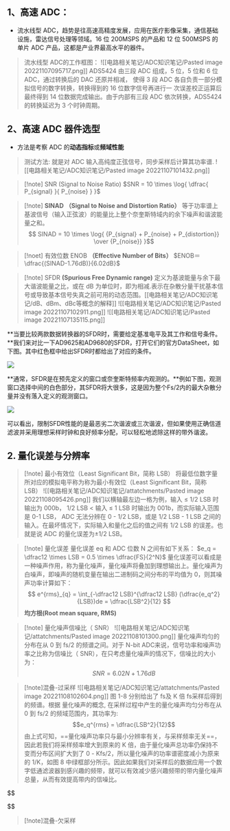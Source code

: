 
## 1、高速 ADC：
- 流水线型 ADC，趋势是往高速高精度发展，应用在医疗影像采集，通信基础设施，雷达信号处理等领域。16 位 200MSPS 的产品和 12 位 500MSPS 的单片 ADC 产品，这都是产业界最高水平的器件。
> 流水线型 ADC的工作框图：
> ![[电路相关笔记/ADC知识笔记/Pasted image 20221107095717.png]]
ADS5424 由三段 ADC 组成，5 位，5 位和 6 位 ADC，通过转换后的 DAC 还原并相减，  使得 3 段 ADC 各自负责一部分模拟信号的数字转换，转换得到的 16 位数字信号再进行一 次误差校正运算后最终得到 14 位数据完成输出。由于内部有三段 ADC 依次转换，ADS5424的转换延迟为 3 个时钟周期。

## 2、高速 ADC 器件选型
  - 方法是考察 ADC 的**动态指标**或**频域性能**  
 > 测试方法: 就是对 ADC 输入高纯度正弦信号，同步采样后计算其功率谱.
 > ![[电路相关笔记/ADC知识笔记/Pasted image 20221107101432.png]]


> [!note] SNR (Signal to Noise Ratio)
> $SNR = 10 \times \log{  \dfrac{ P_{signal} }{ P_{noise} } }$

> [!note]  **SINAD** **（Signal to Noise and Distortion Ratio）**
>  等于功率谱上基波信号（输入正弦波）的能量比上整个奈奎斯特域内的余下噪声和谐波能量之和。 
>   $$ SINAD = 10 \times \log{ {P_{signal} + P_{noise} + P_{distortion}} \over {P_{noise}} }$$

>[!noet] 有效位数 ENOB **（Effective Number of Bits）**
> $ENOB＝ \dfrac{(SINAD-1.76dB)}{6.02dB}$

> [!note] SFDR **(Spurious Free Dynamic range)**
> 定义为基波能量与余下最大谐波能量之比，或在 dB 为单位时，即为相减.表示在杂散分量干扰基本信号或导致基本信号失真之前可用的动态范围。[[电路相关笔记/ADC知识笔记/dB、dBm、dBc等概念的解释]]
> ![[电路相关笔记/ADC知识笔记/Pasted image 20221107102911.png]]
![[电路相关笔记/ADC知识笔记/Pasted image 20221107135115.png]]

**当要比较两款数据转换器的SFDR时，需要给定基准电平及其工作和信号条件。**我们来对比一下AD9625和AD9680的SFDR，打开它们的官方DataSheet，如下图。其中红色框中给出SFDR时都给出了对应的条件。

![](http://5b0988e595225.cdn.sohucs.com/images/20190921/fb341c39fa2c4aa7a942c544a7788f23.jpeg)

**通常，SFDR是在预先定义的窗口或奈奎斯特频率内观测的。**例如下图，观测窗口选择中间的白色部分，其SFDR将大很多，这是因为整个Fs/2内的最大杂散分量并没有落入定义的观测窗口。

![](http://5b0988e595225.cdn.sohucs.com/images/20190921/6f06ce00a3b040e38dbdf32dcd319975.png)

可以看出，限制SFDR性能的是最恶劣二次谐波或三次谐波，但如果使用正确信道滤波并采用理想采样时钟和良好频率分配，可以轻松地滤除这样的带外谐波。

## 2. 量化误差与分辨率

> [!note] 最小有效位（Least Significant Bit，简称 LSB）
> 将最低位数字量所对应的模拟电平称为称为最小有效位（Least Significant Bit，简称 LSB）
> ![[电路相关笔记/ADC知识笔记/attatchments/Pasted image 20221108095426.png]]
> 我们以横轴最左边一格为例，输入 ≤ 1/2 LSB 时输出为 000b， 1/2 LSB < 输入 ≤ 1 LSB 时输出为 001b，而实际输入范围是 0-1 LSB， ADC 无法分辨在 0 - 1/2 LSB，或是 1/2 LSB - 1 LSB 之间的输入。在最坏情况下，实际输入和量化之后的值之间有 1/2 LSB 的误差。也就是说 ADC 的量化误差为±1/2 LSB。


> [!note] 量化误差
> 量化误差 eq 和 ADC 位数 N 之间有如下关系：
> $e_q = \dfrac12 \times LSB = 0.5 \times \dfrac{FS}{2^N}$
> 量化误差可以看成是一种噪声作用，称为量化噪声，量化噪声将叠加到理想输出上。量化噪声为白噪声，即噪声的随机变量在输出二进制码之间分布的平均值为 0，则其噪声功率计算如下：
> $$
> e^{rms}_{q} = \int_{-\dfrac12 LSB}^{\dfrac12 LSB} (\dfrac{e_q^2}{LSB})de = \dfrac{LSB^2}{12}
> $$
> **均方根(Root mean square, RMS)**

> [!note] 量化噪声信噪比（ SNR）
> ![[电路相关笔记/ADC知识笔记/attatchments/Pasted image 20221108101300.png]]
> 量化噪声均匀的分布在从 0 到 fs/2 的频谱之间。对于 N-bit ADC来说，信号功率和噪声功率之比称为信噪比（ SNR），在只考虑量化噪声的情况下，信噪比的大小为：
> $$SNR = 6.02N + 1.76dB$$


> [!note]混叠-过采样
> ![[电路相关笔记/ADC知识笔记/attatchments/Pasted image 20221108102604.png]]
> 图 1-8 分别给出了 fs及 K 倍 fs采样后得到的频谱。根据 量化噪声的概念, 在采样过程中产生的量化噪声均匀分布在从 0 到 fs/2 的频域范围内，其功率为:
> $$e_q^{rms} = \dfrac{LSB^2}{12}$$
> 由上式可知，==量化噪声功率只与最小分辨率有关，与采样频率无关==，因此若我们将采样频率增大到原来的 K 倍，由于量化噪声总功率仍保持不变而分布区间扩大到了 0 - Kfs/2，所以量化噪声的功率谱密度减小为原来的 1/K，如图 8 中绿框部分所示。因此如果我们对采样后的数据应用一个数字低通滤波器到感兴趣的频带，就可以有效减少感兴趣频带的带内量化噪声总量，从而有效提高带内的信噪比。
> 
$$

$$

> [!note]混叠-欠采样

